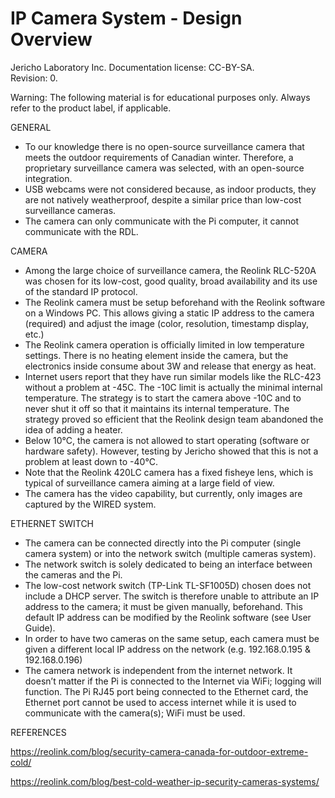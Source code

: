 **IP Camera System - Design Overview** 
=======================================
Jericho Laboratory Inc. Documentation license: CC-BY-SA.  
Revision: 0.  

Warning: The following material is for educational purposes only. Always refer to the product label, if applicable.

GENERAL

- To our knowledge there is no open-source surveillance camera that meets the outdoor requirements of Canadian winter. Therefore, a proprietary surveillance camera was selected, with an open-source integration.
- USB webcams were not considered because, as indoor products, they are not natively weatherproof, despite a similar price than low-cost surveillance cameras.
- The camera can only communicate with the Pi computer, it cannot communicate with the RDL.

CAMERA

- Among the large choice of surveillance camera, the Reolink RLC-520A was chosen for its low-cost, good quality, broad availability and its use of the standard IP protocol.
- The Reolink camera must be setup beforehand with the Reolink software on a Windows PC. This allows giving a static IP address to the camera (required) and adjust the image (color, resolution, timestamp display, etc.)
- The Reolink camera operation is officially limited in low temperature settings. There is no heating element inside the camera, but the electronics inside consume about 3W and release that energy as heat.
- Internet users report that they have run similar models like the RLC-423 without a problem at -45C. The -10C limit is actually the minimal internal temperature. The strategy is to start the camera above -10C and to never shut it off so that it maintains its internal temperature. The strategy proved so efficient that the Reolink design team abandoned the idea of adding a heater. 
- Below 10°C, the camera is not allowed to start operating (software or hardware safety). However, testing by Jericho showed that this is not a problem at least down to -40°C. 
- Note that the Reolink 420LC camera has a fixed fisheye lens, which is typical of surveillance camera aiming at a large field of view.
- The camera has the video capability, but currently, only images are captured by the WIRED system.

ETHERNET SWITCH

- The camera can be connected directly into the Pi computer (single camera system) or into the network switch (multiple cameras system).
- The network switch is solely dedicated to being an interface between the cameras and the Pi.
- The low-cost network switch (TP-Link TL-SF1005D) chosen does not include a DHCP server. The switch is therefore unable to attribute an IP address to the camera; it must be given manually, beforehand. This default IP address can be modified by the Reolink software (see User Guide).
- In order to have two cameras on the same setup, each camera must be given a different local IP address on the network (e.g. 192.168.0.195 & 192.168.0.196)
- The camera network is independent from the internet network. It doesn’t matter if the Pi is connected to the Internet via WiFi; logging will function. The Pi RJ45 port being connected to the Ethernet card, the Ethernet port cannot be used to access internet while it is used to communicate with the camera(s); WiFi must be used.

REFERENCES


https://reolink.com/blog/security-camera-canada-for-outdoor-extreme-cold/

https://reolink.com/blog/best-cold-weather-ip-security-cameras-systems/

